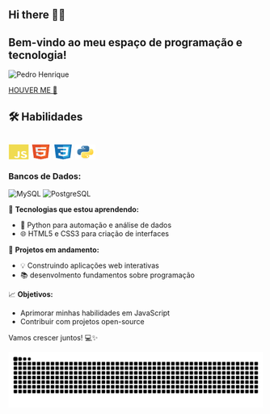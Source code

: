 ## Hi there  👨‍💻


## Bem-vindo ao meu espaço de programação e tecnologia!

![Pedro Henrique](https://github.com/user-attachments/assets/10e476d7-0111-4680-b58d-2e1f6fc2819d)

[HOUVER ME 🚀](https://my-portifolio-gamma-ten.vercel.app/)


 ## 🛠️ Habilidades
<div style="display: inline_block"><br>
  <img align="center" alt="Tech-Js" height="30" width="40" src="https://raw.githubusercontent.com/devicons/devicon/master/icons/javascript/javascript-plain.svg">
  <img align="center" alt="Tech-HTML" height="30" width="40" src="https://raw.githubusercontent.com/devicons/devicon/master/icons/html5/html5-original.svg">
  <img align="center" alt="Tech-CSS" height="30" width="40" src="https://raw.githubusercontent.com/devicons/devicon/master/icons/css3/css3-original.svg">
  <img align="center" alt="Tech-Python" height="30" width="40" src="https://raw.githubusercontent.com/devicons/devicon/master/icons/python/python-original.svg">
</div>

### Bancos de Dados:
![MySQL](https://img.shields.io/badge/MySQL-4479A1?style=for-the-badge&logo=mysql&logoColor=white)
![PostgreSQL](https://img.shields.io/badge/PostgreSQL-336791?style=for-the-badge&logo=postgresql&logoColor=white)



🌱 **Tecnologias que estou aprendendo:**
- 🐍 Python para automação e análise de dados
- 🌐 HTML5 e CSS3 para criação de interfaces

🚀 **Projetos em andamento:**
- 💡 Construindo aplicações web interativas
- 📚 desenvolmento fundamentos sobre programação

📈 **Objetivos:**
- Aprimorar minhas habilidades em JavaScript
- Contribuir com projetos open-source

Vamos crescer juntos! 💻✨



<picture align="center">
  <source media="(prefers-color-scheme: dark)" srcset="https://raw.githubusercontent.com/phe-dev/phe-dev/output/github-contribution-grid-snake-dark.svg">
  <source media="(prefers-color-scheme: light)" srcset="https://raw.githubusercontent.com/phe-dev/phe-dev/output/github-contribution-grid-snake-dark.svg">
  <img align="center" alt="github contribution grid snake animation" src="https://raw.githubusercontent.com/phe-dev/phe-dev/output/github-contribution-grid-snake.svg">
</picture>






